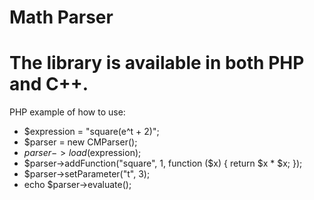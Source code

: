 Math Parser
========
The library is available in both PHP and C++.
========
PHP example of how to use:
 *   $expression = "square(e^t + 2)";
 *   $parser = new CMParser();
 *   $parser->load($expression);
 *   $parser->addFunction("square", 1, function ($x) { return $x * $x; });
 *   $parser->setParameter("t", 3);
 *   echo $parser->evaluate();
